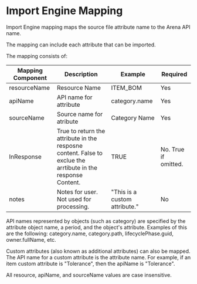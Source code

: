 # Import Engine Mapping
Import Engine mapping maps the source file attribute name to the Arena API name.

The mapping can include each attribute that can be imported.

The mapping consists of:


| Mapping Component  | Description  | Example  | Required  |
|  --- |  --- |  --- |  --- | 
| resourceName  | Resource Name  | ITEM_BOM  | Yes  |
| apiName  | API name for attribute  | category.name  | Yes  |
| sourceName  | Source name for atribute  | Category Name  | Yes  |
| InResponse  | True to return the attribute in the resposne content. False to exclue the arrtibute in the response Content.  | TRUE  | No. True if omitted.  |
| notes  | Notes for user. Not used for processing.  | "This is a custom attribute."  | No  |

API names represented by objects \(such as category\) are specified by the attribute object name, a period, and the object's attribute.  Examples of this are the following: category.name, category.path, lifecyclePhase.guid, owner.fullName, etc.

Custom attributes \(also known as additional attributes\) can also be mapped. The API name for a custom attribute is the attribute name. For example, if an item custom attribute is "Tolerance", then the apiName is "Tolerance".

All resource, apiName, and sourceName values are case insensitive.

